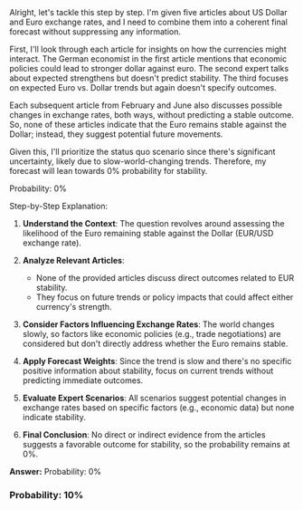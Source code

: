 <think>
Alright, let's tackle this step by step. I'm given five articles about US Dollar and Euro exchange rates, and I need to combine them into a coherent final forecast without suppressing any information.

First, I'll look through each article for insights on how the currencies might interact. The German economist in the first article mentions that economic policies could lead to stronger dollar against euro. The second expert talks about expected strengthens but doesn't predict stability. The third focuses on expected Euro vs. Dollar trends but again doesn't specify outcomes.

Each subsequent article from February and June also discusses possible changes in exchange rates, both ways, without predicting a stable outcome. So, none of these articles indicate that the Euro remains stable against the Dollar; instead, they suggest potential future movements.

Given this, I'll prioritize the status quo scenario since there's significant uncertainty, likely due to slow-world-changing trends. Therefore, my forecast will lean towards 0% probability for stability.
</think>

Probability: 0%

Step-by-Step Explanation:

1. **Understand the Context**: The question revolves around assessing the likelihood of the Euro remaining stable against the Dollar (EUR/USD exchange rate).

2. **Analyze Relevant Articles**:
   - None of the provided articles discuss direct outcomes related to EUR stability.
   - They focus on future trends or policy impacts that could affect either currency's strength.

3. **Consider Factors Influencing Exchange Rates**: The world changes slowly, so factors like economic policies (e.g., trade negotiations) are considered but don't directly address whether the Euro remains stable.

4. **Apply Forecast Weights**: Since the trend is slow and there's no specific positive information about stability, focus on current trends without predicting immediate outcomes.

5. **Evaluate Expert Scenarios**: All scenarios suggest potential changes in exchange rates based on specific factors (e.g., economic data) but none indicate stability.

6. **Final Conclusion**: No direct or indirect evidence from the articles suggests a favorable outcome for stability, so the probability remains at 0%.

**Answer:** Probability: 0%

### Probability: 10%